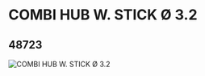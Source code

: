 # COMBI HUB W. STICK Ø 3.2
## 48723
![COMBI HUB W. STICK Ø 3.2](https://lc-www-live-s.legocdn.com/media/bricks/5/2/4222043.jpg)
